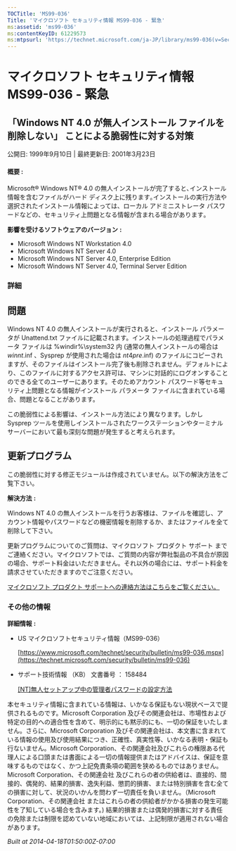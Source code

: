 ```yaml
---
TOCTitle: 'MS99-036'
Title: 'マイクロソフト セキュリティ情報 MS99-036 - 緊急'
ms:assetid: 'ms99-036'
ms:contentKeyID: 61229573
ms:mtpsurl: 'https://technet.microsoft.com/ja-JP/library/ms99-036(v=Security.10)'
---
```


マイクロソフト セキュリティ情報 MS99-036 - 緊急
===============================================

「Windows NT 4.0 が無人インストール ファイルを削除しない」 ことによる脆弱性に対する対策
---------------------------------------------------------------------------------------

公開日: 1999年9月10日 | 最終更新日: 2001年3月23日

#### 概要 :

Microsoft® Windows NT® 4.0 の無人インストールが完了すると､インストール情報を含むファイルがハード ディスク上に残ります｡インストールの実行方法や選択されたインストール情報によっては、ローカル アドミニストレータ パスワードなどの、セキュリティ上問題となる情報が含まれる場合があります｡

**影響を受けるソフトウェアのバージョン** **:**

-   Microsoft Windows NT Workstation 4.0
-   Microsoft Windows NT Server 4.0
-   Microsoft Windows NT Server 4.0, Enterprise Edition
-   Microsoft Windows NT Server 4.0, Terminal Server Edition

### 詳細

問題
----


Windows NT 4.0 の無人インストールが実行されると、インストール パラメータが Unattend.txt ファイルに記載されます。インストールの処理過程でパラメータ ファイルは %windir%\\system32 内 (通常の無人インストールの場合は $winnt$.inf 、Sysprep が使用された場合は $nt4pre$.inf) のファイルにコピーされますが、そのファイルはインストール完了後も削除されません。デフォルトにより、このファイルに対するアクセス許可は、マシンに対話的にログオンすることのできる全てのユーザーにあります。そのためアカウント パスワード等セキュリティ上問題となる情報がインストール パラメータ ファイルに含まれている場合、問題となることがあります。

この脆弱性による影響は、インストール方法により異なります。しかし Sysprep ツールを使用しインストールされたワークステーションやターミナル サーバーにおいて最も深刻な問題が発生すると考えられます。

更新プログラム
--------------


この脆弱性に対する修正モジュールは作成されていません。以下の解決方法をご覧下さい。

**解決方法** **:**

Windows NT 4.0 の無人インストールを行うお客様は、ファイルを確認し、アカウント情報やパスワードなどの機密情報を削除するか、またはファイルを全て削除して下さい。

更新プログラムについてのご質問は、マイクロソフト プロダクト サポート までご連絡ください。マイクロソフトでは、ご質問の内容が弊社製品の不具合が原因の場合、サポート料金はいただきません。それ以外の場合には、サポート料金を請求させていただきますのでご注意ください。

[マイクロソフト プロダクト サポートへの連絡方法はこちらをご覧ください。](https://www.microsoft.com/japan/security/support/patchqa.mspx)

### その他の情報

**詳細情報** **:**

-   US マイクロソフトセキュリティ情報（MS99-036）

    [https://www.microsoft.com/technet/security/bulletin/ms99-036.mspx](https://technet.microsoft.com/security/bulletin/ms99-036)
-   サポート技術情報 （KB） 文書番号 ： 158484

    [\[NT\]無人セットアップ中の管理者パスワードの設定方法](https://support.microsoft.com/kb/158484)

本セキュリティ情報に含まれている情報は、いかなる保証もない現状ベースで提供されるものです。Microsoft Corporation 及びその関連会社は、市場性および特定の目的への適合性を含めて、明示的にも黙示的にも、一切の保証をいたしません。さらに、Microsoft Corporation 及びその関連会社は、本文書に含まれている情報の使用及び使用結果につき、正確性、真実性等、いかなる表明・保証も行ないません。Microsoft Corporation、その関連会社及びこれらの権限ある代理人による口頭または書面による一切の情報提供またはアドバイスは、保証を意味するものではなく、かつ上記免責条項の範囲を狭めるものではありません。Microsoft Corporation、その関連会社 及びこれらの者の供給者は、直接的、間接的、偶発的、結果的損害、逸失利益、懲罰的損害、または特別損害を含む全ての損害に対して、状況のいかんを問わず一切責任を負いません。（Microsoft Corporation、その関連会社 またはこれらの者の供給者がかかる損害の発生可能性を了知している場合を含みます。) 結果的損害または偶発的損害に対する責任の免除または制限を認めていない地域においては、上記制限が適用されない場合があります。

*Built at 2014-04-18T01:50:00Z-07:00*
